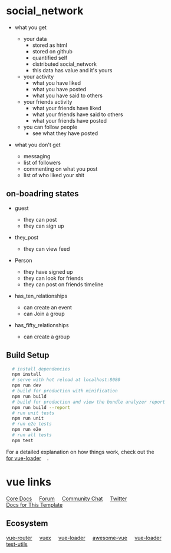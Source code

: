 # social_network

- what you get
  - your data
    - stored as html
    - stored on github
    - quantified self
    - distributed social_network
    - this data has value and it's yours
  - your activity
    - what you have liked
    - what you have posted
    - what you have said to others
  - your friends activity
    - what your friends have liked
    - what your friends have said to others
    - what your friends have posted
  - you can follow people
      - see what they have posted

- what you don't get
  - messaging
  - list of followers
  - commenting on what you post
  - list of who liked your shit

## on-boadring states

- guest
    - they can post
    - they can sign up

- they_post
    - they can view feed

- Person
    - they have signed up
    - they can look for friends
    - they can post on friends timeline

- has_ten_relationships
    - can create an event
    - can Join a group
- has_fifty_relationships
    - can create a group

## Build Setup

``` bash
# install dependencies
npm install

# serve with hot reload at localhost:8080
npm run dev

# build for production with minification
npm run build

# build for production and view the bundle analyzer report
npm run build --report

# run unit tests
npm run unit

# run e2e tests
npm run e2e

# run all tests
npm test
```

For a detailed explanation on how things work, check out the [ for vue-loader]().

# vue links
<nav>
  <a href='https://vuejs.org' target='_blank'>Core Docs</a>
  <a href='https://forum.vuejs.org' target='_blank'>Forum</a>
  <a href='https://chat.vuejs.org' target='_blank'>Community Chat</a>
  <a href='https://twitter.com/vuejs' target='_blank'>Twitter</a>
  <a href='http://vuejs-templates.github.io/webpack/' target='_blank'>
    Docs for This Template
  </a>
</nav>

## Ecosystem
 <nav>
   <a href='http://router.vuejs.org/' target='_blank'>vue-router</a>
   <a href='http://vuex.vuejs.org/' target='_blank'>vuex</a>
   <a href='http://vue-loader.vuejs.org/' target='_blank'>vue-loader</a>
   <a href='https://github.com/vuejs/awesome-vue' target='_blank'>
    awesome-vue
   </a>
   <a href='http://vuejs.github.io/vue-loader' target='_blank'>vue-loader</a>
   <a href='https://vue-test-utils.vuejs.org/en/' target='_blank'>test-utils</a>
 </nav>

<style>
  a {
    display:inline-block;
    margin-right: 1rem;
  }
</style>
